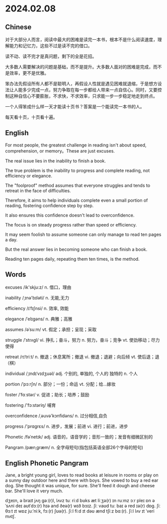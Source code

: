 # 2024.02.08

## Chinese
对于大部分人而言，阅读中最大的困难是读完一本书，根本不是什么阅读速度，理解能力和记忆力，这些不过是读不完的借口。

读不动、读不完才是真问题，剩下的全是花招。

大多数人需要解决的问题是基础，而不是提升。大多数人面对的困难是完成，而不是效率，更不是优雅。

笨办法先假设所有人都不是聪明人，再假设人性就是遇见困难就退缩，于是想方设法让人能多少完成一点，努力争取在每一步都给人带来一点自信心。同时，又要控制这种自信心不要膨胀，不求快，不求效率，只求能一步一步稳定地走到终点。

一个人得笨成什么样一天才能读十页书？答案是一个能读完一本书的人。

每天看十页，十页看十遍。
## English
For most people, the greatest challenge in reading isn't about speed, comprehension, or memory。These are just excuses.

The real issue lies in the inability to finish a book.

The true problem is the inability to progress and complete reading, not efficiency or elegance.

The "foolproof" method assumes that everyone struggles and tends to retreat in the face of difficulties.

Therefore, it aims to help individuals complete even a small portion of reading, fostering confidence step by step. 

It also ensures this confidence doesn't lead to overconfidence.

The focus is on steady progress rather than speed or efficiency.

It may seem foolish to assume someone can only manage to read ten pages a day.

But the real answer lies in becoming someone who can finish a book.

Reading ten pages daily, repeating them ten times, is the method.
## Words
excuses /ik'skju:z/
n. 借口，理由

inability /ˌɪnə'bɪləti/
n. 无能,无力

efficiency /ɪˈfɪʃnsi/
n. 效率, 效能

elegance /ˈelɪɡəns/
n. 典雅；高雅

assumes /əˈsuːm/
vt. 假定；承担；呈现；采取

struggle /ˈstrʌɡl/
vi. 挣扎；奋斗，努力
n. 努力，奋斗；竞争
vt. 使劲移动；尽力使得

retreat /rɪˈtriːt/
n. 撤退；休息寓所；撤退
vi. 撤退；退避；向后倾
vt. 使后退；退（棋）

individual /ˌɪndɪˈvɪdʒuəl/
adj. 个别的, 单独的, 个人的
独特的
n. 个人

portion /ˈpɔːrʃn/
n. 部分；一份；命运
vt. 分配；给…嫁妆

foster /ˈfɑːstər/
v. 促进；助长；培养；鼓励

fostering /'fɔ:stəriŋ/
哺育

overconfidence /ˌəuvə'kɔnfidəns/
n. 过分相信,自负

progress /'prɑɡrɛs/
n. 进步，发展；前进
vi. 进行；前进，进步

Phonetic /fəˈnetɪk/
adj. 语音的，语音学的；音形一致的；发音有细微区别的

Pangram /pænˌɡræm/
n. 全字母短句(指包括英语全部26个字母的短句)


## English Phonetic Pangram
Jane, a bright young girl, loves to read books at leisure in rooms or play on a sunny day outdoor here and there with boys. She vowed to buy a red ear dog. She thought it was unique, for sure. She'll feed it dough and cheese bar. She'll love it very much.

dʒeɪn, ə braɪt jʌŋ gəː(r)l, lʌvz tuː riːd bʊks æt liːʒə(r) ɪn ruːmz ɔːr pleɪ ɒn ə ˈsʌni deɪ aʊtˈdɔː(r) hɪə and ðeə(r) wɪð bɔɪz. ʃiː vaʊd tuː baɪ ə red ɪə(r) dɒg. ʃiː θɔːt ɪt wɒz juːˈniːk, fɔː(r) ʃʊə(r). ʃiːl fiːd ɪt dəʊ ænd tʃiːz bɑː(r). ʃiːl lʌv ɪt ˈveri mʌtʃ.